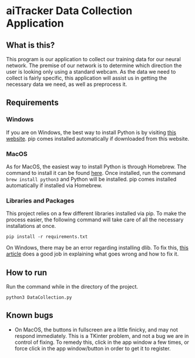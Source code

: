 # aiTracker Data Collection Application

## What is this?

This program is our application to collect our training data for our neural network. The premise of our network is to determine which direction the user is looking only using a standard webcam. As the data we need to collect is fairly specific, this application will assist us in getting the necessary data we need, as well as preprocess it.

## Requirements
### Windows
If you are on Windows, the best way to install Python is by visiting [this website](https://www.python.org/downloads/windows/). pip comes installed automatically if downloaded from this website.

### MacOS
As for MacOS, the easiest way to install Python is through Homebrew. The command to install it can be found [here](https://brew.sh/). Once installed, run the command `brew install python3` and Python will be installed. pip comes installed automatically if installed via Homebrew.

### Libraries and Packages
This project relies on a few different libraries installed via pip. To make the process easier, the following command will take care of all the necessary installations at once.

`pip install -r requirements.txt`

On Windows, there may be an error regarding installing dlib. To fix this, [this article](https://medium.com/analytics-vidhya/how-to-install-dlib-library-for-python-in-windows-10-57348ba1117f) does a good job in explaining what goes wrong and how to fix it.

## How to run

Run the command while in the directory of the project.

`python3 DataCollection.py`

## Known bugs
* On MacOS, the buttons in fullscreen are a little finicky, and may not respond immediately. This is a TKinter problem, and not a bug we are in control of fixing. To remedy this, click in the app window a few times, or force click in the app window/button in order to get it to register.